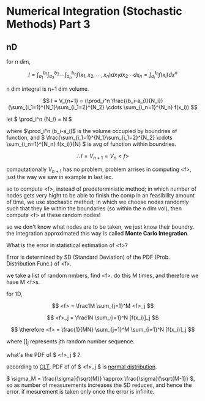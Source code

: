 # Numerical Integration (Stochastic Methods) Part 3

## nD

for n dim,

$$ I = \int_{a_1}^{b_1}\int_{a_2}^{b_2}\cdots\int_{a_n}^{b_n} f(x_1, x_2, \cdots, x_n) dx_1 dx_2 \cdots dx_n = \int_{a_i}^{b_i} f(x_i) dx^n $$

n dim integral is n+1 dim volume.

$$ I = V_{n+1} = (\prod_i^n \frac{(b_i-a_i)}{N_i}) (\sum_{i_1=1}^{N_1}\sum_{i_1=2}^{N_2} \cdots \sum_{i_n=1}^{N_n} f(x_i)) $$

let $ \prod_i^n {N_i} = N $

where $\prod_i^n (b_i-a_i)$ is the volume occupied by boundries of function, and $ \frac{\sum_{i_1=1}^{N_1}\sum_{i_1=2}^{N_2} \cdots \sum_{i_n=1}^{N_n} f(x_i)}{N} $ is avg of function within boundries.

$$ \therefore I = V_{n+1} = V_n <f> $$

computationally $V_{n+1}$ has no problem, problem arrises in computing \<f>, just the way we saw in example in last lec.

so to compute \<f>, instead of predeterministic method; in which number of nodes gets very hight to be able to finish the comp in an feasibility amount of time, we use stochastic method; in which we choose nodes randomly such that they lie within the boundaries (so within the n dim vol), then compute \<f> at these random nodes!

so we don't know what nodes are to be taken, we just know their boundry. the integration approximated this way is called **Monte Carlo Integration**.

What is the error in statistical estimation of \<f>?

Error is determined by SD (Standard Deviation) of the PDF (Prob. Distribution Func.) of \<f>.

we take a list of random nmbers, find \<f>. do this M times, and therefore we have M \<f>s.

for 1D,

$$ <f> = \frac1M \sum_{j=1}^M <f>_j $$

$$ <f>_j = \frac1N \sum_{i=1}^N [f(x_i)]_j $$

$$ \therefore <f> = \frac{1}{MN} \sum_{j=1}^M \sum_{i=1}^N [f(x_i)]_j $$

where $[ ]_j$ represents jth random number sequence.

what's the PDF of $ \<f>_j $ ?

according to [CLT](https://en.wikipedia.org/wiki/Central_limit_theorem), PDF of of $ \<f>_j $ is [normal distribution](https://en.wikipedia.org/wiki/Normal_distribution).

$ \sigma_M = \frac{\sigma}{\sqrt{M}} \approx \frac{\sigma}{\sqrt{M-1}} $, so as number of measurements increases the SD reduces, and hence the error. if mesurement is taken only once the error is infinite.